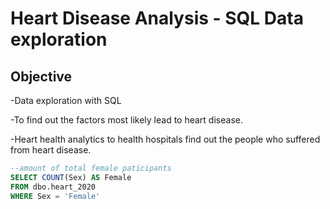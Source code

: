 # Heart Disease Analysis - SQL Data exploration


## Objective 

-Data exploration with SQL

-To find out the factors most likely lead to heart disease.  

-Heart health analytics to health hospitals find out the people who suffered from heart disease.  





```sql
--amount of total female paticipants
SELECT COUNT(Sex) AS Female 
FROM dbo.heart_2020 
WHERE Sex = 'Female'
```
